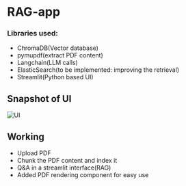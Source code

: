 # RAG-app

### Libraries used:
- ChromaDB(Vector database)
- pymupdf(extract PDF content)
- Langchain(LLM calls)
- ElasticSearch(to be implemented: improving the retrieval)
- Streamlit(Python based UI)

## Snapshot of UI
![UI](https://github.com/user-attachments/assets/4e4a9244-abaf-4b68-9cc9-4b84eb8dba5c)

## Working
- Upload PDF
- Chunk the PDF content and index it
- Q&A in a streamlit interface(RAG)
- Added PDF rendering component for easy use
